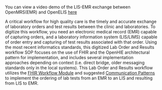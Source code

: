 
You can view a video demo of the LIS-EMR exchange between OpenMRS(EMR) and OpenELIS [here](https://www.youtube.com/watch?v=PdPM6KLcGQo)

A critical workflow for high quality care is the timely and accurate exchange of laboratory orders and test results between the clinic and laboratories.  To digitize this workflow, you need an electronic medical record (EMR) capable of capturing orders, and a laboratory information system (LIS/LIMS) capable of order entry and capturing of test results associated with that order.  Using the most recent informatics standards, this digitized Lab Order and Results workflow SOP focuses on the use of FHIR and the OpenHIE architectural pattern for implementation, and includes several implementation approaches depending on context (i.e. direct bridge, older messaging standards only in the local systems).  This Lab Order and Results workflow utilizes the [FHIR Workflow Module](https://www.hl7.org/fhir/workflow-module.html) and suggested [Communication Patterns](https://www.hl7.org/fhir/workflow-communications.html#12.6.2.1) to implement the ordering of lab tests from an EMR to an LIS and resulting from LIS to EMR.

